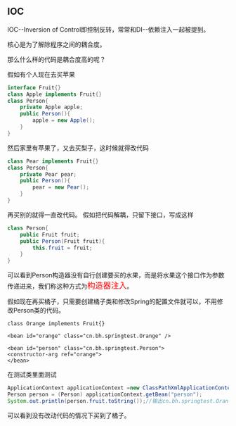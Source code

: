 ## IOC
IOC--Inversion of Control即控制反转，常常和DI--依赖注入一起被提到。

核心是为了解除程序之间的耦合度。

那么什么样的代码是耦合度高的呢？

假如有个人现在去买苹果
```java
interface Fruit{}
class Apple implements Fruit{}
class Person{
    private Apple apple;
    public Person(){
        apple = new Apple();
    }
}
```
然后家里有苹果了，又去买梨子，这时候就得改代码
```java
class Pear implements Fruit{}
class Person{
    private Pear pear;
    public Person(){
        pear = new Pear();
    }
}
```
再买别的就得一直改代码。
假如把代码解耦，只留下接口，写成这样
```java
class Person{
    public Fruit fruit;
    public Person(Fruit fruit){
        this.fruit = fruit;
    }
}
```
可以看到Person构造器没有自行创建要买的水果，而是将水果这个接口作为参数传递进来，我们称这种方式为<font color=red size=4>构造器注入</font>。

假如现在再买橘子，只需要创建橘子类和修改Spring的配置文件就可以，不用修改Person类的代码。
```
class Orange implements Fruit{}

<bean id="orange" class="cn.bh.springtest.Orange" />

<bean id="person" class="cn.bh.springtest.Person">
<constructor-arg ref="orange">
</bean>
```
在测试类里面测试
```java
ApplicationContext applicationContext =new ClassPathXmlApplicationContext("spring.xml");
Person person = (Person) applicationContext.getBean("person");
System.out.println(person.fruit.toString());//输出cn.bh.springtest.Orange@6895a785
```
可以看到没有改动代码的情况下买到了橘子。


